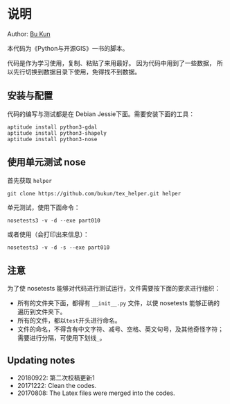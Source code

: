 # 说明

Author: [Bu Kun](http://www.osgeo.cn)

本代码为《Python与开源GIS》一书的脚本。

代码是作为学习使用，复制、粘贴了来用最好。
因为代码中用到了一些数据，
所以先行切换到数据目录下使用，免得找不到数据。

## 安装与配置

代码的编写与测试都是在 Debian Jessie下面。需要安装下面的工具：

    aptitude install python3-gdal
    aptitude install python3-shapely
    aptitude install python3-nose


## 使用单元测试 nose

首先获取 `helper`

    git clone https://github.com/bukun/tex_helper.git helper

单元测试，使用下面命令：

    nosetests3 -v -d --exe part010

或者使用（会打印出来信息）： 

    nosetests3 -v -d -s --exe part010

## 注意
为了使 nosetests 能够对代码进行测试运行，文件需要按下面的要求进行组织：

* 所有的文件夹下面，都得有 `__init__.py` 文件，以使 nosetests 能够正确的遍历到文件夹下。
* 所有的文件，都以`test`开头进行命名。
* 文件的命名，不得含有中文字符、减号、空格、英文句号，及其他奇怪字符；需要进行分隔，可使用下划线`_`。

## Updating notes

* 20180922: 第二次校稿更新1
* 20171222: Clean the codes.
* 20170808: The Latex files were merged into the codes.
